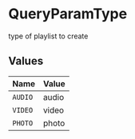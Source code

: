 # QueryParamType

type of playlist to create


## Values

| Name    | Value   |
| ------- | ------- |
| `AUDIO` | audio   |
| `VIDEO` | video   |
| `PHOTO` | photo   |
